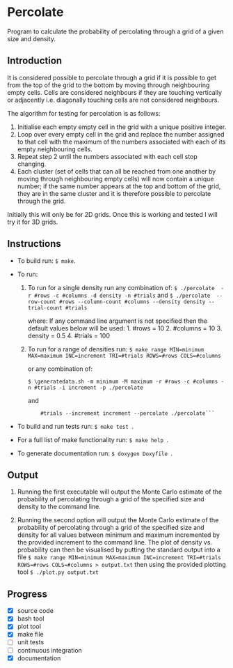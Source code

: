 # Percolate
Program to calculate the probability of percolating through a grid of a given size and density.


## Introduction
It is considered possible to percolate through a grid if it is possible to get from the top of the grid to the bottom by moving through neighbouring empty cells. Cells are considered neighbours if they are touching vertically or adjacently i.e. diagonally touching cells are not considered neighbours.

The algorithm for testing for percolation is as follows:
1. Initialise each empty empty cell in the grid with a unique positive integer.
2. Loop over every empty cell in the grid and replace the number assigned to that cell with the maximum of the numbers associated with each of its empty neighbouring cells.
3. Repeat step 2 until the numbers associated with each cell stop changing. 
4. Each cluster (set of cells that can all be reached from one another by moving through neighbouring empty cells) will now contain a unique number; if the same number appears at the top and bottom of the grid, they are in the same cluster and it is therefore possible to percolate through the grid.   

Initially this will only be for 2D grids. Once this is working and tested I will try it for 3D grids.

## Instructions 

- To build run:  ```$ make```.

- To run:

	1. To run for a single density run any combination of: ```$ ./percolate  -r #rows -c #columns -d density -n #trials```
	and
	```$ ./percolate  --row-count #rows --column-count #columns --density density --trial-count #trials```

		where: 
			If any command line argument is not specified then the default values below will be used:
				1. #rows = 10
				2. #columns = 10
				3. density = 0.5
				4. #trials = 100

	2. To run for a range of densities run: ```$ make range MIN=minimum MAX=maximum INC=increment TRI=#trials ROWS=#rows COLS=#columns```  

		or  any combination of:

		```$ \generatedata.sh -m minimum -M maximum -r #rows -c #columns -n #trials -i increment -p ./percolate```   

		and 

		```$ \generatedata.sh --minimum minimum -maximum maximum --row-count #rows --column-count #columns --trial-count 		
			#trials --increment increment --percolate ./percolate``` 

- To build and run tests run:  ```$ make test ```.
- For a full list of make functionality run: ```$ make help ```.
- To generate documentation run: ```$ doxygen Doxyfile ```.


## Output
1. Running the first executable will output the Monte Carlo estimate of the probability of percolating through a grid of the specified size and density to the command line.

2. Running the second option will output the Monte Carlo estimate of the probability of percolating through a grid of the specified size and density for all values between minimum and maximum incremented by the provided increment to the command line.
The plot of density vs. probability can then be visualised by putting the standard output into a file ```$ make range MIN=minimum MAX=maximum INC=increment TRI=#trials ROWS=#rows COLS=#columns > output.txt``` then using the provided plotting tool ```$ ./plot.py output.txt``` 

## Progress
- [x] source code
- [x] bash tool
- [x] plot tool
- [x] make file
- [ ] unit tests
- [ ] continuous integration
- [x] documentation
